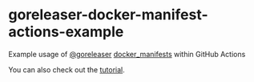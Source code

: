 # goreleaser-docker-manifest-actions-example

Example usage of [@goreleaser](https://goreleaser.com)
[docker_manifests](https://goreleaser.com/customization/docker_manifest/)
within GitHub Actions

You can also check out the [tutorial](https://carlosbecker.com/posts/multi-platform-docker-images-goreleaser-gh-actions).
